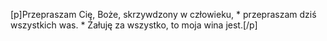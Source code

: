 [p]Przepraszam Cię, Boże, skrzywdzony w człowieku, * przepraszam dziś wszystkich was. * Żałuję za wszystko, to moja wina jest.[/p]